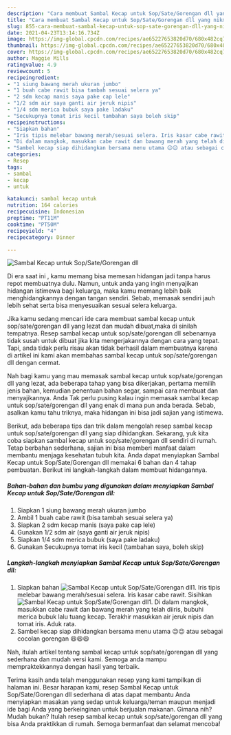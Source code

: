 ```yaml
---
description: "Cara membuat Sambal Kecap untuk Sop/Sate/Gorengan dll yang nikmat dan Mudah Dibuat"
title: "Cara membuat Sambal Kecap untuk Sop/Sate/Gorengan dll yang nikmat dan Mudah Dibuat"
slug: 855-cara-membuat-sambal-kecap-untuk-sop-sate-gorengan-dll-yang-nikmat-dan-mudah-dibuat
date: 2021-04-23T13:14:16.734Z
image: https://img-global.cpcdn.com/recipes/ae65227653820d70/680x482cq70/sambal-kecap-untuk-sopsategorengan-dll-foto-resep-utama.jpg
thumbnail: https://img-global.cpcdn.com/recipes/ae65227653820d70/680x482cq70/sambal-kecap-untuk-sopsategorengan-dll-foto-resep-utama.jpg
cover: https://img-global.cpcdn.com/recipes/ae65227653820d70/680x482cq70/sambal-kecap-untuk-sopsategorengan-dll-foto-resep-utama.jpg
author: Maggie Mills
ratingvalue: 4.9
reviewcount: 5
recipeingredient:
- "1 siung bawang merah ukuran jumbo"
- "1 buah cabe rawit bisa tambah sesuai selera ya"
- "2 sdm kecap manis saya pake cap lele"
- "1/2 sdm air saya ganti air jeruk nipis"
- "1/4 sdm merica bubuk saya pake ladaku"
- "Secukupnya tomat iris kecil tambahan saya boleh skip"
recipeinstructions:
- "Siapkan bahan"
- "Iris tipis melebar bawang merah/sesuai selera. Iris kasar cabe rawit. Sisihkan"
- "Di dalam mangkok, masukkan cabe rawit dan bawang merah yang telah diiris, bubuhi merica bubuk lalu tuang kecap. Terakhir masukkan air jeruk nipis dan tomat iris. Aduk rata."
- "Sambel kecap siap dihidangkan bersama menu utama 😉😉 atau sebagai cocolan gorengan 😆😆😆"
categories:
- Resep
tags:
- sambal
- kecap
- untuk

katakunci: sambal kecap untuk 
nutrition: 164 calories
recipecuisine: Indonesian
preptime: "PT11M"
cooktime: "PT50M"
recipeyield: "4"
recipecategory: Dinner

---
```



![Sambal Kecap untuk Sop/Sate/Gorengan dll](https://img-global.cpcdn.com/recipes/ae65227653820d70/680x482cq70/sambal-kecap-untuk-sopsategorengan-dll-foto-resep-utama.jpg)

Di era  saat ini , kamu memang bisa memesan hidangan jadi tanpa harus repot membuatnya dulu. Namun, untuk anda yang ingin menyajikan hidangan istimewa bagi keluarga, maka kamu memang lebih baik menghidangkannya dengan tangan sendiri. Sebab, memasak sendiri jauh lebih sehat serta bisa menyesuaikan sesuai selera keluarga.

Jika kamu sedang mencari ide cara membuat sambal kecap untuk sop/sate/gorengan dll yang lezat dan mudah dibuat,maka di sinilah tempatnya. Resep sambal kecap untuk sop/sate/gorengan dll  sebenarnya tidak susah untuk dibuat jika kita mengerjakannya dengan cara yang tepat. Tapi, anda tidak perlu risau akan tidak berhasil dalam membuatnya 
karena di artikel ini kami akan membahas sambal kecap untuk sop/sate/gorengan dll dengan cermat.  



Nah bagi kamu yang mau memasak sambal kecap untuk sop/sate/gorengan dll yang lezat, ada beberapa tahap yang bisa dikerjakan, pertama memilih jenis bahan, kemudian penentuan bahan segar, sampai cara membuat dan menyajikannya. Anda Tak perlu pusing kalau ingin memasak sambal kecap untuk sop/sate/gorengan dll yang enak di mana pun anda berada. Sebab, asalkan kamu  tahu triknya, maka hidangan ini bisa jadi sajian yang istimewa.

Berikut, ada beberapa tips dan trik dalam mengolah resep sambal kecap untuk sop/sate/gorengan dll yang siap dihidangkan. Sekarang, yuk kita coba siapkan sambal kecap untuk sop/sate/gorengan dll sendiri di rumah. Tetap berbahan sederhana, sajian ini bisa memberi manfaat dalam membantu menjaga kesehatan tubuh kita. Anda dapat menyiapkan Sambal Kecap untuk Sop/Sate/Gorengan dll memakai 6 bahan dan 4 tahap pembuatan. Berikut ini langkah-langkah dalam membuat hidangannya.

<!--inarticleads1-->

##### Bahan-bahan dan bumbu yang digunakan dalam menyiapkan Sambal Kecap untuk Sop/Sate/Gorengan dll:

1. Siapkan 1 siung bawang merah ukuran jumbo
1. Ambil 1 buah cabe rawit (bisa tambah sesuai selera ya)
1. Siapkan 2 sdm kecap manis (saya pake cap lele)
1. Gunakan 1/2 sdm air (saya ganti air jeruk nipis)
1. Siapkan 1/4 sdm merica bubuk (saya pake ladaku)
1. Gunakan Secukupnya tomat iris kecil (tambahan saya, boleh skip)




<!--inarticleads2-->

##### Langkah-langkah menyiapkan Sambal Kecap untuk Sop/Sate/Gorengan dll:

1. Siapkan bahan
<img src="https://img-global.cpcdn.com/steps/888bbe8126b9bc7e/160x128cq70/sambal-kecap-untuk-sopsategorengan-dll-langkah-memasak-1-foto.jpg" alt="Sambal Kecap untuk Sop/Sate/Gorengan dll">1. Iris tipis melebar bawang merah/sesuai selera. Iris kasar cabe rawit. Sisihkan
<img src="https://img-global.cpcdn.com/steps/158c98bd6dd3815f/160x128cq70/sambal-kecap-untuk-sopsategorengan-dll-langkah-memasak-2-foto.jpg" alt="Sambal Kecap untuk Sop/Sate/Gorengan dll">1. Di dalam mangkok, masukkan cabe rawit dan bawang merah yang telah diiris, bubuhi merica bubuk lalu tuang kecap. Terakhir masukkan air jeruk nipis dan tomat iris. Aduk rata.
1. Sambel kecap siap dihidangkan bersama menu utama 😉😉 atau sebagai cocolan gorengan 😆😆😆




Nah, itulah artikel tentang  sambal kecap untuk sop/sate/gorengan dll  yang sederhana dan mudah versi kami. Semoga anda mampu mempraktekkannya dengan hasil yang terbaik. 

Terima kasih anda telah menggunakan resep yang kami tampilkan di halaman ini. Besar harapan kami, resep  Sambal Kecap untuk Sop/Sate/Gorengan dll sederhana di atas dapat membantu Anda menyiapkan masakan yang sedap untuk keluarga/teman maupun menjadi ide bagi Anda yang berkeinginan untuk berjualan makanan. Gimana nih? Mudah bukan? Itulah resep sambal kecap untuk sop/sate/gorengan dll yang bisa Anda praktikkan di rumah. Semoga bermanfaat dan selamat mencoba!

